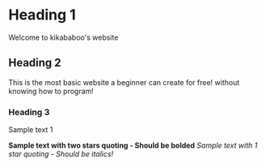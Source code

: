 # Heading 1
Welcome to kikababoo's website

## Heading 2
This is the most basic website a beginner can create for free! without knowing how to program!

### Heading 3
Sample text 1

**Sample text with two stars quoting - Should be bolded**
*Sample text with 1 star quoting - Should be italics!*


